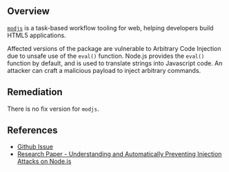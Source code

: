 ## Overview
[`modjs`](https://www.npmjs.com/package/modjs) is a task-based workflow tooling for web, helping developers build HTML5 applications.

Affected versions of the package are vulnerable to Arbitrary Code Injection due to unsafe use of the `eval()` function. Node.js provides the `eval()` function by default, and is used to translate strings into Javascript code. An attacker can craft a malicious payload to inject arbitrary commands.

## Remediation
There is no fix version for `modjs`.

## References
- [Github Issue](https://github.com/modjs/mod/issues/82)
- [Research Paper - Understanding and Automatically Preventing Injection Attacks on Node.js](https://www.microsoft.com/en-us/research/wp-content/uploads/2017/01/nodejs_tr.pdf)
